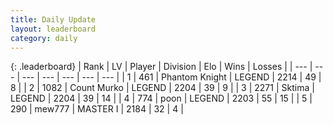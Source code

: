 ```yaml
---
title: Daily Update
layout: leaderboard
category: daily
---
```


{: .leaderboard}
| Rank | LV | Player | Division | Elo | Wins | Losses |
| --- | --- | --- | --- | --- | --- | --- |
| <span data-change="1">1</span> | 461 | <span title="ID: 742939">Phantom Knight</span> | LEGEND | <span data-change="78">2214</span> | <span data-change="11">49</span> | <span data-change="1">8</span> |
| <span data-change="5">2</span> | 1082 | <span title="ID: 498323">Count Murko</span> | LEGEND | <span data-change="179">2204</span> | <span data-change="23">39</span> | <span data-change="1">9</span> |
| <span data-change="-2">3</span> | 2271 | <span title="ID: 353063">Sktima</span> | LEGEND | <span data-change="0">2204</span> | <span data-change="0">39</span> | <span data-change="0">14</span> |
| <span data-change="-1">4</span> | 774 | <span title="ID: 540690">poon</span> | LEGEND | <span data-change="71">2203</span> | <span data-change="28">55</span> | <span data-change="10">15</span> |
| <span data-change="29">5</span> | 290 | <span title="ID: 5578">mew777</span> | MASTER I | <span data-change="277">2184</span> | <span data-change="26">32</span> | <span data-change="2">4</span> |